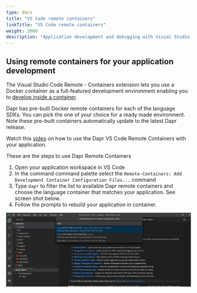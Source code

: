 ```yaml
---
type: docs
title: "VS Code remote containers"
linkTitle: "VS Code remote containers"
weight: 3000
description: "Application development and debugging with Visual Studio Code remote containers"
---
```


## Using remote containers for your application development

The Visual Studio Code Remote - Containers extension lets you use a Docker container as a full-featured development environment enabling you to [develop inside a container](https://code.visualstudio.com/docs/remote/containers).

Dapr has pre-built Docker remote containers for each of the language SDKs. You can pick the one of your choice for a ready made environment. Note these pre-built containers automatically update to the latest Dapr release. 

Watch this [video](https://www.youtube.com/watch?v=D2dO4aGpHcg&t=120) on how to use the Dapr VS Code Remote Containers with your application.

These are the steps to use Dapr Remote Containers 
1. Open your application workspace in VS Code
2. In the command command palette select the  `Remote-Containers: Add Development Container Configuration Files...` command
3. Type `dapr` to filter the list to available Dapr remote containers and choose the language container that matches your application. See screen shot below.
4. Follow the prompts to rebuild your application in container. 

<img src="../../../../static/images/vscode_remote_containers.png" width=800>

